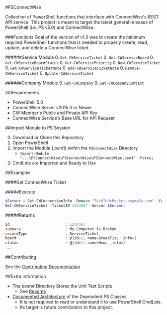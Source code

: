 #PSConnectWise  

Collection of PowerShell functions that interface with ConnectWise's REST API service. This project is meant to target the latest general releases of PowerShell (i.e. PS v5.0) and ConnectWise.

###Functions
Goal of the version of v1.0 was to create the minimum required PowerShell functions that is needed to properly create, read, update, and delete a ConnectWise ticket. 

######Service Module
0. `Get-CWServiceTicket`
0. `Get-CWServiceBoard`
0. `Get-CWServiceBoardStatus`
0. `Get-CWServicePriority`
0. `New-CWServiceTicket`
0. `Get-CWServiceTicketNote`
0. `Add-CWServiceTicketNote`
0. `Remove-CWServiceTicket`
0. `Update-CWServiceTicket`

######Company Module
0. `Get-CWCompany`
0. `Get-CWCompanyContact`
        
        
##Requirements

- PowerShell 5.0
- ConnectWise Server v2015.3 or Newer
- CW Member's Public and Private API Key
- ConnectWise Service's Base URL for API Request

##Import Module to PS Session

0. Download or Clone this Repository
0. Open PowerShell
0. Import the Module (.psm1) within the `PSConnectWise` Directory
   - `Import-Module "...\PSConnectWise\PSConnectWise\PSConnectWise.psm1" -Force;`
0. CmdLets are Imported and Ready to Use

##Examples

####Get ConnectWise Ticket

#####Execute
```powershell
$Server = Get-CWConnectionInfo -Domain "TechInUrPocket.example.com" -CompanyName "TechInUrPocket" -PublicKey 'Pub1icK3yH3r3' -PrivateKey 'Pri@t3K3yH3r3';`
Get-CWServiceTicket -TicketID 1234567 -Server $Server;
```
#####Returns
```powershell
id                         : 1234567
summary                    : My Computer is Broken
recordType                 : ServiceTicket
board                      : @{id=1; name=BreakFix; _info=}
status                     : @{id=1; name=New; _info=}
... 
```

##Contributing

See the [Contributing Documentation](./CONTRIBUTING.md)

##Extra Information
- The *pester* Directory Stores the Unit Test Scripts
  - See [Readme](https://github.com/sgtoj/ConnectWisePSModule/tree/master/pester)
- [Documented Architecture](https://github.com/sgtoj/ConnectWisePSModule/blob/master/doc/ClassArchitectures.md) of the Dependent PS Classes
  - It is not required to read or understand it to use PowerShell CmdLets.
  - Its target is future contributors to this project.
